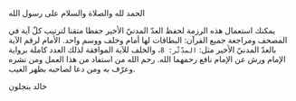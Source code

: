 الحمد لله والصلاة والسلام على رسول الله

يمكنك استعمال هذه الرزمة لحفظ العدّ المدنيّ الأخير حفظا متقنا لترتيب كلّ آية في المصحف ومراجعة جميع القرآن: البطاقات لها أمام وخلف ووسم واحد. الأمام لرقم الآية بالعدّ المدنيّ الأخير مثل: `المدّثّر: 8`، والخلف للآية الموافقة لذلك العدد كاملة برواية الإمام ورش عن الإمام نافع رحمهما الله. رحم الله من استفاد من هذا العمل ومن نشره وعرّف به ومن دعا لصاحبه بظهر الغيب.

خالد بنجلون
